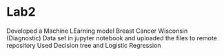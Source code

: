 # Lab2
Developed a Machine LEarning model  Breast Cancer Wisconsin (Diagnostic) Data set in jupyter notebook and uploaded the files to remote repository
Used Decision tree and Logistic Regression
